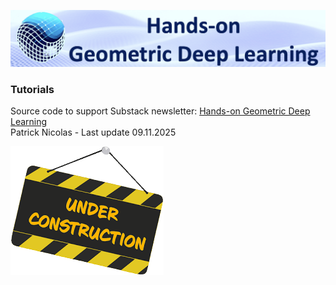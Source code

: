 ![Banner](../images/ReadMeBanner.png)
### Tutorials

Source code to support Substack newsletter: [Hands-on Geometric Deep Learning](https://patricknicolas.substack.com)     
Patrick Nicolas - Last update 09.11.2025    

![Under](../images/Under_construction.png)
